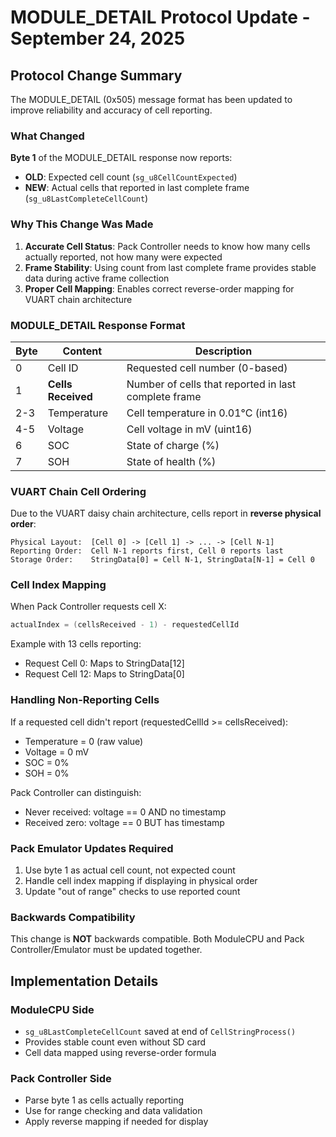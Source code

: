 # MODULE_DETAIL Protocol Update - September 24, 2025

## Protocol Change Summary

The MODULE_DETAIL (0x505) message format has been updated to improve reliability and accuracy of cell reporting.

### What Changed

**Byte 1** of the MODULE_DETAIL response now reports:
- **OLD**: Expected cell count (`sg_u8CellCountExpected`)
- **NEW**: Actual cells that reported in last complete frame (`sg_u8LastCompleteCellCount`)

### Why This Change Was Made

1. **Accurate Cell Status**: Pack Controller needs to know how many cells actually reported, not how many were expected
2. **Frame Stability**: Using count from last complete frame provides stable data during active frame collection
3. **Proper Cell Mapping**: Enables correct reverse-order mapping for VUART chain architecture

### MODULE_DETAIL Response Format

| Byte | Content | Description |
|------|---------|-------------|
| 0 | Cell ID | Requested cell number (0-based) |
| 1 | **Cells Received** | Number of cells that reported in last complete frame |
| 2-3 | Temperature | Cell temperature in 0.01°C (int16) |
| 4-5 | Voltage | Cell voltage in mV (uint16) |
| 6 | SOC | State of charge (%) |
| 7 | SOH | State of health (%) |

### VUART Chain Cell Ordering

Due to the VUART daisy chain architecture, cells report in **reverse physical order**:

```
Physical Layout:  [Cell 0] -> [Cell 1] -> ... -> [Cell N-1]
Reporting Order:  Cell N-1 reports first, Cell 0 reports last
Storage Order:    StringData[0] = Cell N-1, StringData[N-1] = Cell 0
```

### Cell Index Mapping

When Pack Controller requests cell X:
```c
actualIndex = (cellsReceived - 1) - requestedCellId
```

Example with 13 cells reporting:
- Request Cell 0: Maps to StringData[12]
- Request Cell 12: Maps to StringData[0]

### Handling Non-Reporting Cells

If a requested cell didn't report (requestedCellId >= cellsReceived):
- Temperature = 0 (raw value)
- Voltage = 0 mV
- SOC = 0%
- SOH = 0%

Pack Controller can distinguish:
- Never received: voltage == 0 AND no timestamp
- Received zero: voltage == 0 BUT has timestamp

### Pack Emulator Updates Required

1. Use byte 1 as actual cell count, not expected count
2. Handle cell index mapping if displaying in physical order
3. Update "out of range" checks to use reported count

### Backwards Compatibility

This change is **NOT** backwards compatible. Both ModuleCPU and Pack Controller/Emulator must be updated together.

## Implementation Details

### ModuleCPU Side
- `sg_u8LastCompleteCellCount` saved at end of `CellStringProcess()`
- Provides stable count even without SD card
- Cell data mapped using reverse-order formula

### Pack Controller Side
- Parse byte 1 as cells actually reporting
- Use for range checking and data validation
- Apply reverse mapping if needed for display